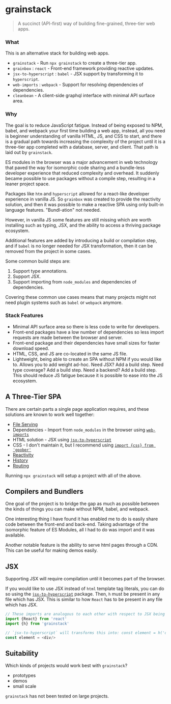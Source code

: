 # grainstack

> A succinct (API-first) way of building fine-grained, three-tier web apps.

### What

This is an alternative stack for building web apps.

* `grainstack` - Run `npx grainstack` to create a three-tier app.
* `grainbox` : `react` - Front-end framework providing reactive updates.
* `jsx-to-hyperscript` : `babel` - JSX support by transforming it to `hyperscript`.
* `web-imports` : `webpack` - Support for resolving dependencies of dependencies.
* `cleanbean` - A client-side graphql interface with minimal API surface area.

### Why

The goal is to reduce JavaScript fatigue. Instead of being exposed to NPM, babel, and webpack your first time building a web app, instead, all you need is beginner understanding of vanilla HTML, JS, and CSS to start, and there is a gradual path towards increasing the complexity of the project until it is a three-tier app completed with a database, server, and client. That path is laid out by `grainstack`.

ES modules in the browser was a major advancement in web technology 
that paved the way for isomorphic code sharing and a bundle-less developer experience that reduced complexity and overhead.
It suddenly became possible to use packages without a compile step, 
resulting in a leaner project space.

Packages like `htm` and `hyperscript` allowed for a react-like developer experience in vanilla JS. So `grainbox` was created to provide the reactivity solution, and then it was possible to make a reactive SPA using only built-in language features. "Bundl-ation" not needed.

However, in vanilla JS some features are still missing which are worth installing such as typing, JSX, and the ability to access a thriving package ecosystem.

Additional features are added by introducing a build or compilation step,
and if `babel` is no longer needed for JSX transformation, 
then it can be removed from the project in some cases.

Some common build steps are:

1. Support type annotations.
2. Support JSX.
3. Support importing from `node_modules` and dependencies of dependencies.

Covering these common use cases means that many projects might not need plugin systems such as `babel` or `webpack` anymore.

### Stack Features

* Minimal API surface area so there is less code to write for developers.
* Front-end packages have a low number of dependencies so less import requests are made between the browser and server.
* Front-end package and their dependencies have small sizes for faster download speed.
* HTML, CSS, and JS are co-located in the same JS file.
* Lightweight, being able to create an SPA without NPM if you would like to. Allows you to add weight ad-hoc. Need JSX? Add a build step. Need type coverage? Add a build step. Need a backend? Add a build step. This should reduce JS fatigue because it is possible to ease into the JS ecosystem.

## A Three-Tier SPA

There are certain parts a single page application requires, and these solutions are known to work well together:

* [File Serving](./docs/file-serving.md)
* Dependencies - Import from `node_modules` in the browser using [`web-imports`](https://npmjs.com/web-imports)
* HTML solution - JSX using [`jsx-to-hyperscript`](https://npmjs.com/jsx-to-hyperscript)
* CSS - I don't maintain it, but I recommend using [`import {css} from 'goober'`](https://www.npmjs.com/package/goober) 
* [Reactivity](https://www.npmjs.com/package/grainbox)
* [History](https://github.com/grainstackdev/grainbox/blob/HEAD/docs/history.md)
* [Routing](https://github.com/grainstackdev/grainbox/blob/HEAD/docs/routing.md)

Running `npx grainstack` will setup a project with all of the above.

## Compilers and Bundlers

One goal of the project is to bridge the gap as much as possible between the kinds of things you can make without NPM, babel, and webpack. 

One interesting thing I have found it has enabled me to do is easily share code between the front-end and back-end. Taking advantage of the isomorphic feature of ES Modules, all I had to do was import and it was available.

Another notable feature is the ability to serve html pages through a CDN. This can be useful for making demos easily. 

## JSX

Supporting JSX will require compilation until it becomes part of the browser.

If you would like to use JSX instead of `html` template tag literals, you can do so using the [`jsx-to-hyperscript`](https://www.npmjs.com/package/jsx-to-hyperscript) package. Then, `h` must be present in any file which has JSX. This is similar to how `React` has to be present in any file which has JSX.

```js
// These imports are analogous to each other with respect to JSX being present in the file.  
import {React} from 'react'
import {h} from 'grainstack'

// `jsx-to-hyperscript` will transforms this into: const element = h('div')
const element = <div/>
```

## Suitability

Which kinds of projects would work best with `grainstack`?

* prototypes
* demos
* small scale

`grainstack` has not been tested on large projects.
